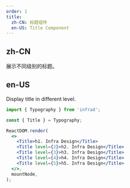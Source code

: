 ```yaml
---
order: 1
title:
  zh-CN: 标题组件
  en-US: Title Component
---
```


## zh-CN

展示不同级别的标题。

## en-US

Display title in different level.

```jsx
import { Typography } from 'infrad';

const { Title } = Typography;

ReactDOM.render(
  <>
    <Title>h1. Infra Design</Title>
    <Title level={2}>h2. Infra Design</Title>
    <Title level={3}>h3. Infra Design</Title>
    <Title level={4}>h4. Infra Design</Title>
    <Title level={5}>h5. Infra Design</Title>
  </>,
  mountNode,
);
```
